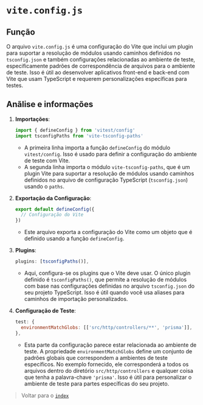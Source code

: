 # `vite.config.js`

## Função

O arquivo `vite.config.js` é uma configuração do Vite que inclui um plugin para suportar a resolução de módulos usando caminhos definidos no `tsconfig.json` e também configurações relacionadas ao ambiente de teste, especificamente padrões de correspondência de arquivos para o ambiente de teste. Isso é útil ao desenvolver aplicativos front-end e back-end com Vite que usam TypeScript e requerem personalizações específicas para testes.

## Anãlise e informações

1. **Importações**:

   ```javascript
   import { defineConfig } from 'vitest/config'
   import tsconfigPaths from 'vite-tsconfig-paths'
   ```

   - A primeira linha importa a função `defineConfig` do módulo `vitest/config`. Isso é usado para definir a configuração do ambiente de teste com Vite.
   - A segunda linha importa o módulo `vite-tsconfig-paths`, que é um plugin Vite para suportar a resolução de módulos usando caminhos definidos no arquivo de configuração TypeScript (`tsconfig.json`) usando o `paths`.

2. **Exportação da Configuração**:

   ```javascript
   export default defineConfig({
     // Configuração do Vite
   })
   ```

   - Este arquivo exporta a configuração do Vite como um objeto que é definido usando a função `defineConfig`.

3. **Plugins**:

   ```javascript
   plugins: [tsconfigPaths()],
   ```

   - Aqui, configura-se os plugins que o Vite deve usar. O único plugin definido é `tsconfigPaths()`, que permite a resolução de módulos com base nas configurações definidas no arquivo `tsconfig.json` do seu projeto TypeScript. Isso é útil quando você usa aliases para caminhos de importação personalizados.

4. **Configuração de Teste**:

   ```javascript
   test: {
     environmentMatchGlobs: [['src/http/controllers/**', 'prisma']],
   },
   ```

   - Esta parte da configuração parece estar relacionada ao ambiente de teste. A propriedade `environmentMatchGlobs` define um conjunto de padrões globais que correspondem a ambientes de teste específicos. No exemplo fornecido, ele corresponderá a todos os arquivos dentro do diretório `src/http/controllers` e qualquer coisa que tenha a palavra-chave `'prisma'`. Isso é útil para personalizar o ambiente de teste para partes específicas do seu projeto.

> Voltar para o [`index`](../index.md)
